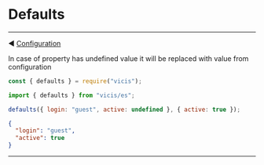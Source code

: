# Defaults

----------

◀ [Configuration](Configuration.md)

In case of property has undefined value it will be replaced with value from configuration

```js
const { defaults } = require("vicis");
```

```js
import { defaults } from "vicis/es";
```

```js
defaults({ login: "guest", active: undefined }, { active: true });
```

```json
{
  "login": "guest",
  "active": true
}
```

----------
